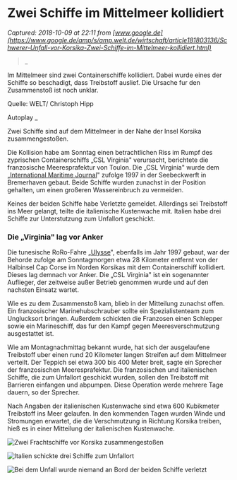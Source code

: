 # Zwei Schiffe im Mittelmeer kollidiert

_Captured: 2018-10-09 at 22:11 from [www.google.de](https://www.google.de/amp/s/amp.welt.de/wirtschaft/article181803136/Schwerer-Unfall-vor-Korsika-Zwei-Schiffe-im-Mittelmeer-kollidiert.html)_

> _ 

Im Mittelmeer sind zwei Containerschiffe kollidiert. Dabei wurde eines der Schiffe so beschadigt, dass Treibstoff auslief. Die Ursache fur den Zusammenstoß ist noch unklar. 

Quelle: WELT/ Christoph Hipp 

Autoplay _

Zwei Schiffe sind auf dem Mittelmeer in der Nahe der Insel Korsika zusammengestoßen.

Die Kollision habe am Sonntag einen betrachtlichen Riss im Rumpf des zyprischen Containerschiffs „CSL Virginia" verursacht, berichtete die franzosische Meeresprafektur von Toulon. Die „CSL Virginia" wurde dem „[International Maritime Journal](https://www.hansa-online.de/2018/10/featured/108123/faehre-rammt-containerschiff-vor-korsika/)" zufolge 1997 in der Seebeckwerft in Bremerhaven gebaut. Beide Schiffe wurden zunachst in der Position gehalten, um einen großeren Wassereinbruch zu vermeiden.

Keines der beiden Schiffe habe Verletzte gemeldet. Allerdings sei Treibstoff ins Meer gelangt, teilte die italienische Kustenwache mit. Italien habe drei Schiffe zur Unterstutzung zum Unfallort geschickt.

### Die „Virginia" lag vor Anker

Die tunesische RoRo-Fahre „[Ulysse](https://translate.googleusercontent.com/translate_c?act=url&depth=1&hl=de&ie=UTF8&prev=_t&rurl=translate.google.com&sl=auto&sp=nmt4&tl=de&u=https://www.marinetraffic.com/en/ais/details/ships/shipid:766412/mmsi:672248000/imo:9142459/vessel:ULYSSE&xid=17259,15700022,15700124,15700149,15700186,15700190,15700201,15700214&usg=ALkJrhj-5Be_EubAo9Sqe7OqJUQJLd5Zhg)", ebenfalls im Jahr 1997 gebaut, war der Behorde zufolge am Sonntagmorgen etwa 28 Kilometer entfernt von der Halbinsel Cap Corse im Norden Korsikas mit dem Containerschiff kollidiert. Dieses lag demnach vor Anker. Die „CSL Virginia" ist ein sogenannter Auflieger, der zeitweise außer Betrieb genommen wurde und auf den nachsten Einsatz wartet.

Wie es zu dem Zusammenstoß kam, blieb in der Mitteilung zunachst offen. Ein franzosischer Marinehubschrauber sollte ein Spezialistenteam zum Unglucksort bringen. Außerdem schickten die Franzosen einen Schlepper sowie ein Marineschiff, das fur den Kampf gegen Meeresverschmutzung ausgestattet ist.

Wie am Montagnachmittag bekannt wurde, hat sich der ausgelaufene Treibstoff uber einen rund 20 Kilometer langen Streifen auf dem Mittelmeer verteilt. Der Teppich sei etwa 300 bis 400 Meter breit, sagte ein Sprecher der franzosischen Meeresprafektur. Die franzosischen und italienischen Schiffe, die zum Unfallort geschickt wurden, sollen den Treibstoff mit Barrieren einfangen und abpumpen. Diese Operation werde mehrere Tage dauern, so der Sprecher.

Nach Angaben der italienischen Kustenwache sind etwa 600 Kubikmeter Treibstoff ins Meer gelaufen. In den kommenden Tagen wurden Winde und Stromungen erwartet, die die Verschmutzung in Richtung Korsika treiben, hieß es in einer Mitteilung der italienischen Kustenwache.

![Zwei Frachtschiffe vor Korsika zusammengestoßen](https://www.welt.de/assets/images/global/lazy-picture-placeholder-01c4eedaca.png)

![Italien schickte drei Schiffe zum Unfallort](https://www.welt.de/assets/images/global/lazy-picture-placeholder-01c4eedaca.png)

![Bei dem Unfall wurde niemand an Bord der beiden Schiffe verletzt](https://www.welt.de/assets/images/global/lazy-picture-placeholder-01c4eedaca.png)
